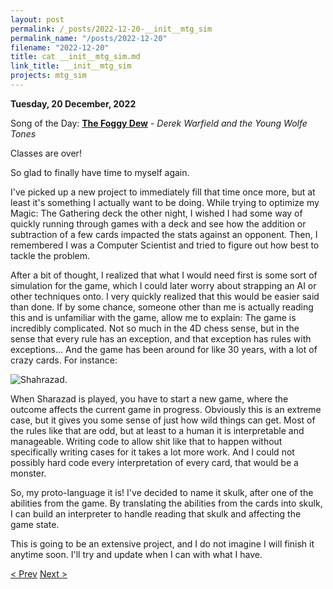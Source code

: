```yaml
---
layout: post
permalink: /_posts/2022-12-20-__init__mtg_sim
permalink_name: "/posts/2022-12-20"
filename: "2022-12-20"
title: cat __init__mtg_sim.md
link_title: __init__mtg_sim
projects: mtg_sim
---
```

**Tuesday, 20 December, 2022**

Song of the Day: [**The Foggy Dew**](https://youtu.be/IKU1UxRlE0Q) - *Derek Warfield and the Young Wolfe Tones*

Classes are over!

So glad to finally have time to myself again.

I've picked up a new project to immediately fill that time once more, but at least it's something I actually want to be doing. While trying to optimize my Magic: The Gathering deck the other night, I wished I had some way of quickly running through games with a deck and see how the addition or subtraction of a few cards impacted the stats against an opponent. Then, I remembered I was a Computer Scientist and tried to figure out how best to tackle the problem.

After a bit of thought, I realized that what I would need first is some sort of simulation for the game, which I could later worry about strapping an AI or other techniques onto. I very quickly realized that this would be easier said than done. If by some chance, someone other than me is actually reading this and is unfamiliar with the game, allow me to explain: The game is incredibly complicated. Not so much in the 4D chess sense, but in the sense that every rule has an exception, and that exception has rules with exceptions... And the game has been around for like 30 years, with a lot of crazy cards. For instance:

![Shahrazad](https://usercontent2.hubstatic.com/14584785_f520.jpg).

When Sharazad is played, you have to start a new game, where the outcome affects the current game in progress. Obviously this is an extreme case, but it gives you some sense of just how wild things can get. Most of the rules like that are odd, but at least to a human it is interpretable and manageable. Writing code to allow shit like that to happen without specifically writing cases for it takes a lot more work. And I could not possibly hard code every interpretation of every card, that would be a monster.

So, my proto-language it is! I've decided to name it skulk, after one of the abilities from the game. By translating the abilities from the cards into skulk, I can build an interpreter to handle reading that skulk and affecting the game state.

This is going to be an extensive project, and I do not imagine I will finish it anytime soon. I'll try and update when I can with what I have.

[< Prev](/_posts/2022-11-25-return)    [Next >](/_posts/2022-12-31-year++)
